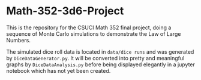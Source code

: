 # Math-352-3d6-Project
This is the repository for the CSUCI Math 352 final 
project, doing a sequence of Monte Carlo simulations 
to demonstrate the Law of Large Numbers.

The simulated dice roll data is located in ```data/dice runs```
and was generated by ```DiceDataGenerator.py```. It will be
converted into pretty and meaningful graphs by ```DiceDataAnalysis.py```
before being displayed elegantly in a jupyter notebook
which has not yet been created.
